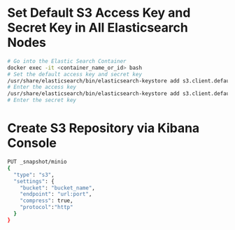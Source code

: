 # Set Default S3 Access Key and Secret Key in All Elasticsearch Nodes
```bash
# Go into the Elastic Search Container
docker exec -it <container_name_or_id> bash
# Set the default access key and secret key
/usr/share/elasticsearch/bin/elasticsearch-keystore add s3.client.default.access_key
# Enter the access key
/usr/share/elasticsearch/bin/elasticsearch-keystore add s3.client.default.secret_key
# Enter the secret key
```
# Create S3 Repository via Kibana Console
```bash
PUT _snapshot/minio
{
  "type": "s3",
  "settings": {
    "bucket": "bucket_name",
    "endpoint": "url:port",
    "compress": true,
    "protocol":"http"
  }
}
```